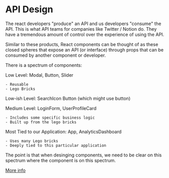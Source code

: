 # API Design

The react developers "produce" an API and us developers "consume" the API. This
is what API teams for companies like Twitter / Notion do. They have a tremendous
amount of control over the experience of using the API.

Similar to these products, React components can be thought of as these closed
spheres that expose an API (or interface) through props that can be consumed by another component or developer.

There is a spectrum of components:

Low Level: Modal, Button, Slider

    - Reusable
    - Lego Bricks

Low-ish Level: SearchIcon Button (which might use button)

Medium Level: LoginForm, UserProfileCard

    - Includes some specific business logic
    - Built up from the lego bricks

Most Tied to our Application: App, AnalyticsDashboard

    - Uses many Lego bricks
    - Deeply tied to this particular application

The point is that when desinging components, we need to be clear on this
spectrum where the component is on this spectrum.

[More info](https://www.youtube.com/watch?v=mVVNJKv9esE)



